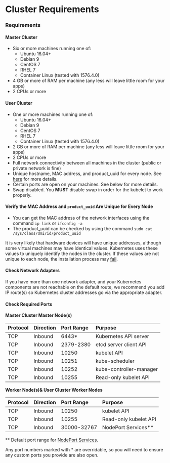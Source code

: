 # Cluster Requirements

### Requirements <a id="requirements"></a>

#### Master Cluster <a id="master-cluster"></a>

* Six or more machines running one of:
  * Ubuntu 16.04+
  * Debian 9
  * CentOS 7
  * RHEL 7
  * Container Linux \(tested with 1576.4.0\)
* 4 GB or more of RAM per machine \(any less will leave little room for your apps\)
* 2 CPUs or more

#### User Cluster <a id="user-cluster"></a>

* One or more machines running one of:
  * Ubuntu 16.04+
  * Debian 9
  * CentOS 7
  * RHEL 7
  * Container Linux \(tested with 1576.4.0\)
* 2 GB or more of RAM per machine \(any less will leave little room for your apps\)
* 2 CPUs or more
* Full network connectivity between all machines in the cluster \(public or private network is fine\)
* Unique hostname, MAC address, and product\_uuid for every node. See [here](cluster-requirements.md#verify-the-mac-address-and-product-uuid-are-unique-for-every-node) for more details.
* Certain ports are open on your machines. See below for more details.
* Swap disabled. You **MUST** disable swap in order for the kubelet to work properly.

#### Verify the MAC Address and `product_uuid` Are Unique for Every Node <a id="verify-the-mac-address-and-product_uuid-are-unique-for-every-node"></a>

* You can get the MAC address of the network interfaces using the command `ip link` or `ifconfig -a`
* The product\_uuid can be checked by using the command `sudo cat /sys/class/dmi/id/product_uuid`

It is very likely that hardware devices will have unique addresses, although some virtual machines may have identical values. Kubernetes uses these values to uniquely identify the nodes in the cluster. If these values are not unique to each node, the installation process may [fail](https://github.com/kubernetes/kubeadm/issues/31).

#### Check Network Adapters <a id="check-network-adapters"></a>

If you have more than one network adapter, and your Kubernetes components are not reachable on the default route, we recommend you add IP route\(s\) so Kubernetes cluster addresses go via the appropriate adapter.

#### Check Required Ports <a id="check-required-ports"></a>

**Master Cluster Master Node\(s\)**

| Protocol | Direction | Port Range | Purpose |
| :--- | :--- | :--- | :--- |
| TCP | Inbound | 6443\* | Kubernetes API server |
| TCP | Inbound | 2379-2380 | etcd server client API |
| TCP | Inbound | 10250 | kubelet API |
| TCP | Inbound | 10251 | kube-scheduler |
| TCP | Inbound | 10252 | kube-controller-manager |
| TCP | Inbound | 10255 | Read-only kubelet API |

**Worker Node\(s\)& User Cluster Worker Nodes**

| Protocol | Direction | Port Range | Purpose |
| :--- | :--- | :--- | :--- |
| TCP | Inbound | 10250 | kubelet API |
| TCP | Inbound | 10255 | Read-only kubelet API |
| TCP | Inbound | 30000-32767 | NodePort Services\*\* |

\*\* Default port range for [NodePort Services](https://kubernetes.io/docs/concepts/services-networking/service/).

Any port numbers marked with \* are overridable, so you will need to ensure any custom ports you provide are also open.

